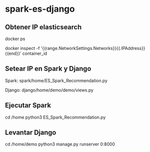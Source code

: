 # spark-es-django

## Obtener IP elasticsearch
docker ps

docker inspect -f '{{range.NetworkSettings.Networks}}{{.IPAddress}}{{end}}' container_id


## Setear IP en Spark y Django
Spark: spark/home/ES_Spark_Recommendation.py

Django: django/home/demo/demo/views.py


## Ejecutar Spark
cd /home
python3 ES_Spark_Recommendation.py


## Levantar Django
cd /home/demo
python3 manage.py runserver 0:8000
